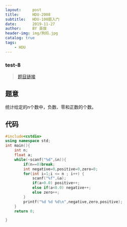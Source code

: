```yaml
---
layout:     post
title:      HDU-2008
subtitle:   HDU-100题入门
date:       2019-11-27
author:     BY 英俊
header-img: img/狗妈.jpg
catalog: true
tags:
    - HDU
---
```

### test-8

>[题目链接](http://acm.hdu.edu.cn/showproblem.php?pid=2008)

## 题意

统计给定的n个数中，负数、零和正数的个数。

## 代码  
```c++
#include<cstdio>
using namespace std;
int main(){
	int n;
	float a;
	while(~scanf("%d",&n)){
		if(n==0)break;
		int negative=0,positive=0,zero=0;
		for(int i=1;i <= n ; i++) {
			scanf("%f",&a);
			if(a>0.0) positive++;
			else if(a<0.0) negative++;
			else zero++;
		}
		printf("%d %d %d\n",negative,zero,positive);
	}
	return 0;

}

